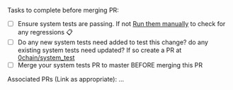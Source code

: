 Tasks to complete before merging PR:
- [ ]  Ensure system tests are passing. If not [Run them manually](https://github.com/0chain/zwalletcli/actions/workflows/system_tests.yml) to check for any regressions :clipboard:
- [ ]  Do any new system tests need added to test this change? do any existing system tests need updated? If so create a PR at [0chain/system_test](https://github.com/0chain/system_test)
- [ ]  Merge your system tests PR to master BEFORE merging this PR

Associated PRs (Link as appropriate):
...